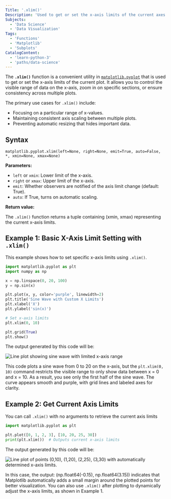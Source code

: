 ```yaml
---
Title: '.xlim()'
Description: 'Used to get or set the x-axis limits of the current axes in Matplotlib plot'
Subjects:
  - 'Data Science'
  - 'Data Visualization'
Tags:
  - 'Functions'
  - 'Matplotlib'
  - 'Subplots'
CatalogContent:
  - 'learn-python-3'
  - 'paths/data-science'
---
```


The **`.xlim()`** function is a convenient utility in [`matplotlib.pyplot`](https://www.codecademy.com/resources/docs/matplotlib/pyplot) that is used to get or set the x-axis limits of the current plot. It allows you to control the visible range of data on the x-axis, zoom in on specific sections, or ensure consistency across multiple plots.

The primary use cases for `.xlim()` include:

- Focusing on a particular range of x-values.
- Maintaining consistent axis scaling between multiple plots.
- Preventing automatic resizing that hides important data.

## Syntax

```pseudo
matplotlib.pyplot.xlim(left=None, right=None, emit=True, auto=False, *, xmin=None, xmax=None)
```

**Parameters:**

- `left` or `xmin`: Lower limit of the x-axis.
- `right` or `xmax`: Upper limit of the x-axis.
- `emit`: Whether observers are notified of the axis limit change (default: True).
- `auto`: If True, turns on automatic scaling.

**Return value:**

The `.xlim()` function returns a tuple containing (xmin, xmax) representing the current x-axis limits.

## Example 1: Basic X-Axis Limit Setting with `.xlim()`

This example shows how to set specific x-axis limits using `.xlim()`.

```py
import matplotlib.pyplot as plt
import numpy as np

x = np.linspace(0, 20, 100)
y = np.sin(x)

plt.plot(x, y, color='purple', linewidth=2)
plt.title('Sine Wave with Custom X Limits')
plt.xlabel('X')
plt.ylabel('sin(x)')

# Set x-axis limits
plt.xlim(0, 10)

plt.grid(True)
plt.show()
```

The output generated by this code will be:

![Line plot showing sine wave with limited x-axis range](https://raw.githubusercontent.com/SrikartikMateti/docs/73f54555b7d222364284d5ea38fe08194cb07c56/media/xlim-Plot-1.png)

This code plots a sine wave from 0 to 20 on the x-axis, but the `plt.xlim(0, 10)` command restricts the visible range to only show data between x = 0 and x = 10. As a result, you see only the first half of the sine wave. The curve appears smooth and purple, with grid lines and labeled axes for clarity.

## Example 2: Get Current Axis Limits

You can call `.xlim()` with no arguments to retrieve the current axis limits

```py
import matplotlib.pyplot as plt

plt.plot([0, 1, 2, 3], [10, 20, 25, 30])
print(plt.xlim())  # Outputs current x-axis limits
```

The output generated by this code will be:

![Line plot of points (0,10), (1,20), (2,25), (3,30) with automatically determined x-axis limits.](https://raw.githubusercontent.com/SrikartikMateti/docs/73f54555b7d222364284d5ea38fe08194cb07c56/media/xlim-Plot-2.png)

In this case, the output:
(np.float64(-0.15), np.float64(3.15))
indicates that Matplotlib automatically adds a small margin around the plotted points for better visualization.
You can also use `.xlim()` after plotting to dynamically adjust the x-axis limits, as shown in Example 1.
